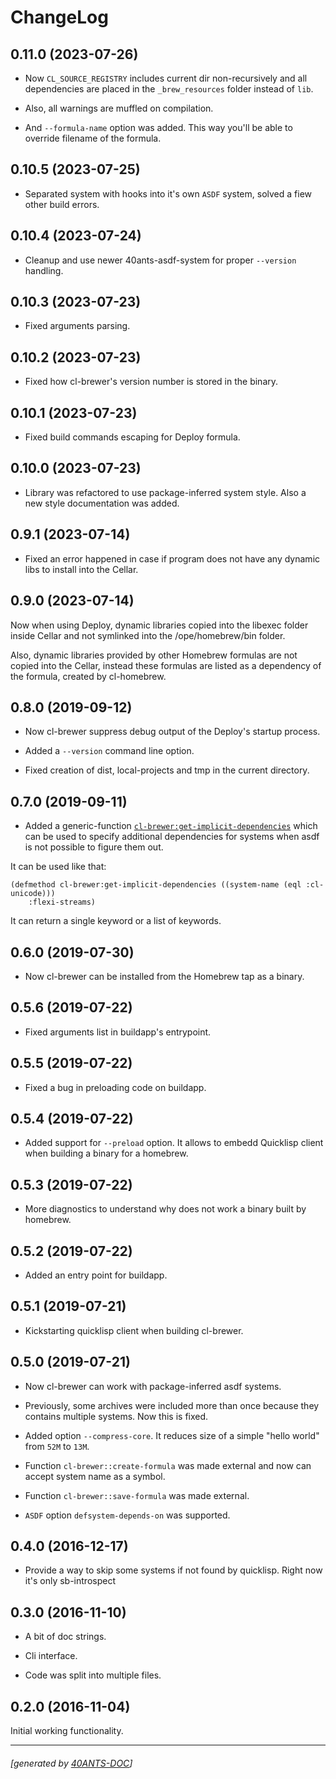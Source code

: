 <a id="x-28CL-BREWER-DOCS-2FCHANGELOG-3A-40CHANGELOG-2040ANTS-DOC-2FLOCATIVES-3ASECTION-29"></a>

# ChangeLog

<a id="x-28CL-BREWER-DOCS-2FCHANGELOG-3A-3A-7C0-2E11-2E0-7C-2040ANTS-DOC-2FLOCATIVES-3ASECTION-29"></a>

## 0.11.0 (2023-07-26)

* Now `CL_SOURCE_REGISTRY` includes current dir non-recursively and all dependencies
  are placed in the `_brew_resources` folder instead of `lib`.

* Also, all warnings are muffled on compilation.

* And `--formula-name` option was added. This way you'll be able to override filename
  of the formula.

<a id="x-28CL-BREWER-DOCS-2FCHANGELOG-3A-3A-7C0-2E10-2E5-7C-2040ANTS-DOC-2FLOCATIVES-3ASECTION-29"></a>

## 0.10.5 (2023-07-25)

* Separated system with hooks into it's own `ASDF` system, solved a fiew other build errors.

<a id="x-28CL-BREWER-DOCS-2FCHANGELOG-3A-3A-7C0-2E10-2E4-7C-2040ANTS-DOC-2FLOCATIVES-3ASECTION-29"></a>

## 0.10.4 (2023-07-24)

* Cleanup and use newer 40ants-asdf-system for proper `--version` handling.

<a id="x-28CL-BREWER-DOCS-2FCHANGELOG-3A-3A-7C0-2E10-2E3-7C-2040ANTS-DOC-2FLOCATIVES-3ASECTION-29"></a>

## 0.10.3 (2023-07-23)

* Fixed arguments parsing.

<a id="x-28CL-BREWER-DOCS-2FCHANGELOG-3A-3A-7C0-2E10-2E2-7C-2040ANTS-DOC-2FLOCATIVES-3ASECTION-29"></a>

## 0.10.2 (2023-07-23)

* Fixed how cl-brewer's version number is stored in the binary.

<a id="x-28CL-BREWER-DOCS-2FCHANGELOG-3A-3A-7C0-2E10-2E1-7C-2040ANTS-DOC-2FLOCATIVES-3ASECTION-29"></a>

## 0.10.1 (2023-07-23)

* Fixed build commands escaping for Deploy formula.

<a id="x-28CL-BREWER-DOCS-2FCHANGELOG-3A-3A-7C0-2E10-2E0-7C-2040ANTS-DOC-2FLOCATIVES-3ASECTION-29"></a>

## 0.10.0 (2023-07-23)

* Library was refactored to use package-inferred system style. Also a new style documentation was added.

<a id="x-28CL-BREWER-DOCS-2FCHANGELOG-3A-3A-7C0-2E9-2E1-7C-2040ANTS-DOC-2FLOCATIVES-3ASECTION-29"></a>

## 0.9.1 (2023-07-14)

* Fixed an error happened in case if program does not have any dynamic libs to install into the Cellar.

<a id="x-28CL-BREWER-DOCS-2FCHANGELOG-3A-3A-7C0-2E9-2E0-7C-2040ANTS-DOC-2FLOCATIVES-3ASECTION-29"></a>

## 0.9.0 (2023-07-14)

Now when using Deploy, dynamic libraries copied into the libexec
folder inside Cellar and not symlinked into the /ope/homebrew/bin folder.

Also, dynamic libraries provided by other Homebrew formulas are not
copied into the Cellar, instead these formulas are listed as a dependency
of the formula, created by cl-homebrew.

<a id="x-28CL-BREWER-DOCS-2FCHANGELOG-3A-3A-7C0-2E8-2E0-7C-2040ANTS-DOC-2FLOCATIVES-3ASECTION-29"></a>

## 0.8.0 (2019-09-12)

* Now cl-brewer suppress debug output of the Deploy's startup process.

* Added a `--version` command line option.

* Fixed creation of dist, local-projects and tmp in the current directory.

<a id="x-28CL-BREWER-DOCS-2FCHANGELOG-3A-3A-7C0-2E7-2E0-7C-2040ANTS-DOC-2FLOCATIVES-3ASECTION-29"></a>

## 0.7.0 (2019-09-11)

* Added a generic-function [`cl-brewer:get-implicit-dependencies`][dda5] which can be used to
specify additional dependencies for systems when asdf is not possible to figure them out.

It can be used like that:

```
(defmethod cl-brewer:get-implicit-dependencies ((system-name (eql :cl-unicode)))
    :flexi-streams)
```
It can return a single keyword or a list of keywords.

<a id="x-28CL-BREWER-DOCS-2FCHANGELOG-3A-3A-7C0-2E6-2E0-7C-2040ANTS-DOC-2FLOCATIVES-3ASECTION-29"></a>

## 0.6.0 (2019-07-30)

* Now cl-brewer can be installed from the Homebrew tap as a binary.

<a id="x-28CL-BREWER-DOCS-2FCHANGELOG-3A-3A-7C0-2E5-2E6-7C-2040ANTS-DOC-2FLOCATIVES-3ASECTION-29"></a>

## 0.5.6 (2019-07-22)

* Fixed arguments list in buildapp's entrypoint.

<a id="x-28CL-BREWER-DOCS-2FCHANGELOG-3A-3A-7C0-2E5-2E5-7C-2040ANTS-DOC-2FLOCATIVES-3ASECTION-29"></a>

## 0.5.5 (2019-07-22)

* Fixed a bug in preloading code on buildapp.

<a id="x-28CL-BREWER-DOCS-2FCHANGELOG-3A-3A-7C0-2E5-2E4-7C-2040ANTS-DOC-2FLOCATIVES-3ASECTION-29"></a>

## 0.5.4 (2019-07-22)

* Added support for `--preload` option.
It allows to embedd Quicklisp client when building a binary for a homebrew.

<a id="x-28CL-BREWER-DOCS-2FCHANGELOG-3A-3A-7C0-2E5-2E3-7C-2040ANTS-DOC-2FLOCATIVES-3ASECTION-29"></a>

## 0.5.3 (2019-07-22)

* More diagnostics to understand why does not work a binary built by homebrew.

<a id="x-28CL-BREWER-DOCS-2FCHANGELOG-3A-3A-7C0-2E5-2E2-7C-2040ANTS-DOC-2FLOCATIVES-3ASECTION-29"></a>

## 0.5.2 (2019-07-22)

* Added an entry point for buildapp.

<a id="x-28CL-BREWER-DOCS-2FCHANGELOG-3A-3A-7C0-2E5-2E1-7C-2040ANTS-DOC-2FLOCATIVES-3ASECTION-29"></a>

## 0.5.1 (2019-07-21)

* Kickstarting quicklisp client when building cl-brewer.

<a id="x-28CL-BREWER-DOCS-2FCHANGELOG-3A-3A-7C0-2E5-2E0-7C-2040ANTS-DOC-2FLOCATIVES-3ASECTION-29"></a>

## 0.5.0 (2019-07-21)

* Now cl-brewer can work with package-inferred asdf systems.

* Previously, some archives were included more than once because
  they contains multiple systems. Now this is fixed.

* Added option `--compress-core`. It reduces size of a simple
  "hello world" from `52M` to `13M`.

* Function `cl-brewer::create-formula` was made external and now
  can accept system name as a symbol.

* Function `cl-brewer::save-formula` was made external.

* `ASDF` option `defsystem-depends-on` was supported.

<a id="x-28CL-BREWER-DOCS-2FCHANGELOG-3A-3A-7C0-2E4-2E0-7C-2040ANTS-DOC-2FLOCATIVES-3ASECTION-29"></a>

## 0.4.0 (2016-12-17)

* Provide a way to skip some systems if not found by quicklisp. Right now it's only sb-introspect

<a id="x-28CL-BREWER-DOCS-2FCHANGELOG-3A-3A-7C0-2E3-2E0-7C-2040ANTS-DOC-2FLOCATIVES-3ASECTION-29"></a>

## 0.3.0 (2016-11-10)

* A bit of doc strings.

* Cli interface.

* Code was split into multiple files.

<a id="x-28CL-BREWER-DOCS-2FCHANGELOG-3A-3A-7C0-2E2-2E0-7C-2040ANTS-DOC-2FLOCATIVES-3ASECTION-29"></a>

## 0.2.0 (2016-11-04)

Initial working functionality.


[dda5]: https://40ants.com/cl-brewer/#x-28CL-BREWER-3AGET-IMPLICIT-DEPENDENCIES-20GENERIC-FUNCTION-29

* * *
###### [generated by [40ANTS-DOC](https://40ants.com/doc/)]

